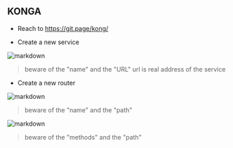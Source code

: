 ## KONGA
+ Reach to https://git.page/kong/

+ Create a new service

![markdown](https://s3.ypcloud.com/upload/service.jpg "markdown")

>beware of the "name" and the "URL"
url is real address of the service

+ Create a new router

![markdown](https://s3.ypcloud.com/upload/router1.jpg "markdown")

>beware of the "name" and the "path"

![markdown](https://s3.ypcloud.com/upload/router2.jpg "markdown")

>beware of the "methods" and the "path"
